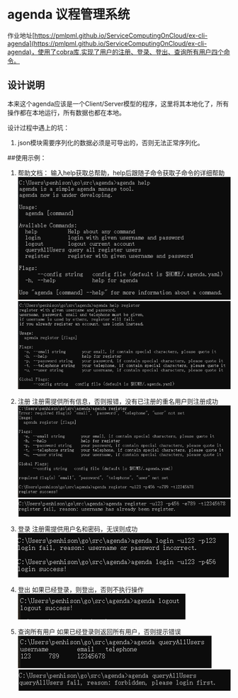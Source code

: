 # agenda 议程管理系统
作业地址[https://pmlpml.github.io/ServiceComputingOnCloud/ex-cli-agenda](https://pmlpml.github.io/ServiceComputingOnCloud/ex-cli-agenda)，使用了cobra库,实现了用户的注册、登录、登出、查询所有用户四个命令。

## 设计说明
本来这个agenda应该是一个Client/Server模型的程序，这里将其本地化了，所有操作都在本地运行，所有数据也都在本地。

设计过程中遇上的坑：
1. json模块需要序列化的数据必须是可导出的，否则无法正常序列化。


##使用示例：
1. 帮助文档：
输入help获取总帮助，help后跟随子命令获取子命令的详细帮助
![](asset/help.PNG)
![](asset/help_register.PNG)

2. 注册
注册需提供所有信息，否则报错，没有已注册的重名用户则注册成功
![](asset/register.PNG)
![](asset/register2.PNG)

2. 登录
注册需提供用户名和密码，无误则成功
![](asset/login.PNG)

3. 登出
如果已经登录，则登出，否则不执行操作
![](asset/logout.PNG)

4. 查询所有用户
如果已经登录则返回所有用户，否则提示错误
![](asset/queryAllUsers.PNG)
![](asset/queryAllUsers2.PNG)